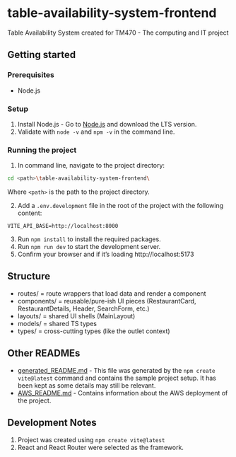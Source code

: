 # table-availability-system-frontend
Table Availability System created for TM470 - The computing and IT project

## Getting started

### Prerequisites

- Node.js

### Setup

1. Install Node.js - Go to [Node.js](https://nodejs.org) and download the LTS version.
2. Validate with `node -v` and `npm -v` in the command line.

### Running the project

1. In command line, navigate to the project directory:
```bash
cd <path>\table-availability-system-frontend\
```
Where `<path>` is the path to the project directory.

2. Add a `.env.development` file in the root of the project with the following content:
```
VITE_API_BASE=http://localhost:8000
```

3. Run `npm install` to install the required packages.
4. Run `npm run dev` to start the development server.
5. Confirm your browser and if it’s loading http://localhost:5173

## Structure

- routes/ = route wrappers that load data and render a component
- components/ = reusable/pure-ish UI pieces (RestaurantCard, RestaurantDetails, Header, SearchForm, etc.)
- layouts/ = shared UI shells (MainLayout)
- models/ = shared TS types
- types/ = cross-cutting types (like the outlet context)

## Other READMEs

- [generated_README.md](generated_README.md) - This file was generated by the `npm create vite@latest` command and contains the sample project setup. 
It has been kept as some details may still be relevant.
- [AWS_README.md](AWS_README.md) - Contains information about the AWS deployment of the project.

## Development Notes
1. Project was created using `npm create vite@latest`
2. React and React Router were selected as the framework.

